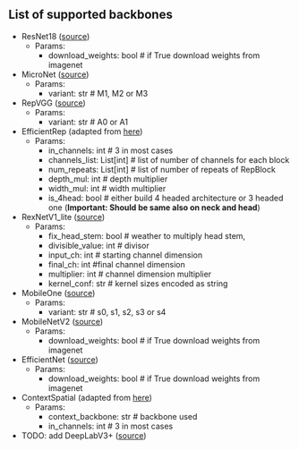 ## List of supported backbones
- ResNet18 ([source](https://pytorch.org/vision/main/models/generated/torchvision.models.resnet18.html))
  - Params:
    - download_weights: bool # if True download weights from imagenet
- MicroNet ([source](https://github.com/liyunsheng13/micronet))
  - Params:
    - variant: str # M1, M2 or M3
- RepVGG ([source](https://github.com/DingXiaoH/RepVGG))
  - Params:
    - variant: str # A0 or A1
- EfficientRep (adapted from [here](https://github.com/meituan/YOLOv6/blob/725913050e15a31cd091dfd7795a1891b0524d35/yolov6/models/efficientrep.py))
  - Params:
    - in_channels: int # 3 in most cases
    - channels_list: List[int] # list of number of channels for each block
    - num_repeats: List[int] # list of number of repeats of RepBlock
    - depth_mul: int # depth multiplier
    - width_mul: int # width multiplier
    - is_4head: bool # either build 4 headed architecture or 3 headed one (**Important: Should be same also on neck and head**)
- RexNetV1_lite ([source](https://github.com/clovaai/rexnet))
  - Params:
    - fix_head_stem: bool # weather to multiply head stem, 
    - divisible_value: int # divisor   
    - input_ch: int # starting channel dimension
    - final_ch: int #final channel dimension
    - multiplier: int # channel dimension multiplier
    - kernel_conf: str # kernel sizes encoded as string
- MobileOne ([source](https://github.com/apple/ml-mobileone))
  - Params:
    - variant: str # s0, s1, s2, s3 or s4
- MobileNetV2 ([source](https://pytorch.org/vision/main/models/generated/torchvision.models.mobilenet_v2.html))
  - Params:
    - download_weights: bool # if True download weights from imagenet
- EfficientNet ([source](https://github.com/rwightman/gen-efficientnet-pytorch))
  - Params:
    - download_weights: bool # if True download weights from imagenet
- ContextSpatial (adapted from [here](https://github.com/taveraantonio/BiseNetv1))
  - Params:
    - context_backbone: str # backbone used
    - in_channels: int # 3 in most cases
- TODO: add DeepLabV3+ ([source](https://github.com/VainF/DeepLabV3Plus-Pytorch))